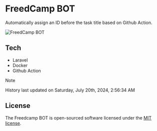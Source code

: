 # FreedCamp BOT

Automatically assign an ID before the task title based on Github Action.

![FreedCamp BOT](https://repository-images.githubusercontent.com/737932867/7d34798b-2680-471c-b089-a78a718d3d6a)

## Tech

- Laravel
- Docker
- Github Action

> [!NOTE]  
> History last updated on Saturday, July 20th, 2024, 2:56:34 AM

## License

The Freedcamp BOT is open-sourced software licensed under the [MIT license](https://opensource.org/licenses/MIT).
